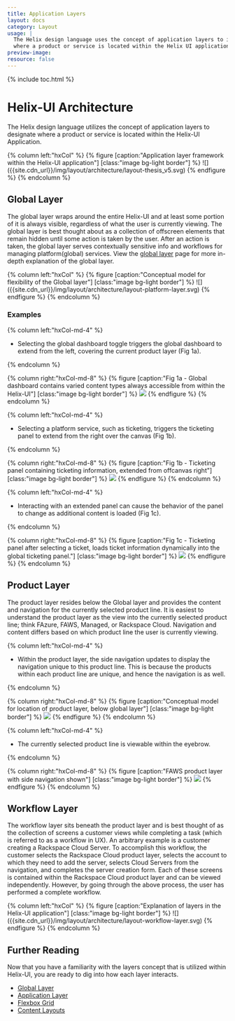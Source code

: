 ```yaml
---
title: Application Layers
layout: docs
category: Layout
usage: |
  The Helix design language uses the concept of application layers to identify
  where a product or service is located within the Helix UI application.
preview-image:
resource: false
---
```


{% include toc.html %}

# Helix-UI Architecture

The Helix design language utilizes the concept of application layers to
designate where a product or service is located within the Helix-UI
Application.

<div class="hxRow"  markdown="1">
{% column left:"hxCol" %}
{% figure [caption:"Application layer framework within the Helix-UI application"] [class:"image bg-light border"] %}
![]({{site.cdn_url}}/img/layout/architecture/layout-thesis_v5.svg)
{% endfigure %}
{% endcolumn %}
</div>

## Global Layer

The global layer wraps around the entire Helix-UI and at least some portion of
it is always visible, regardless of what the user is currently viewing. The
global layer is best thought about as a collection of offscreen elements that
remain hidden until some action is taken by the user. After an action is
taken, the global layer serves contextually sensitive info and workflows
for managing platform(global) services. View the
[global layer](/layout/global-layer) page for more in-depth explanation of the
global layer.

<div class="hxRow"  markdown="1">
{% column left:"hxCol" %}
{% figure [caption:"Conceptual model for flexibility of the Global layer"] [class:"image bg-light border"] %}
![]({{site.cdn_url}}/img/layout/architecture/layout-platform-layer.svg)
{% endfigure %}
{% endcolumn %}
</div>

### Examples

<div class="hxRow"  markdown="1">
{% column left:"hxCol-md-4" %}

-   Selecting the global dashboard toggle triggers the global dashboard to
    extend from the left, covering the current product layer (Fig 1a).

{% endcolumn %}

{% column right:"hxCol-md-8" %}
{% figure [caption:"Fig 1a - Global dashboard contains varied content types always accessible from within the Helix-UI"] [class:"image bg-light border"] %}
![]({{site.cdn_url}}/img/layout/architecture/globaldash.png)
{% endfigure %}
{% endcolumn %}
</div>

<div class="hxRow"  markdown="1">
{% column left:"hxCol-md-4" %}

-   Selecting a platform service, such as ticketing, triggers the ticketing
    panel to extend from the right over the canvas (Fig 1b).

{% endcolumn %}

{% column right:"hxCol-md-8" %}
{% figure [caption:"Fig 1b - Ticketing panel containing ticketing information, extended from offcanvas right"] [class:"image bg-light border"] %}
![]({{site.cdn_url}}/img/layout/architecture/global-ticketing.svg)
{% endfigure %}
{% endcolumn %}
</div>

<div class="hxRow"  markdown="1">
{% column left:"hxCol-md-4" %}

-   Interacting with an extended panel can cause the behavior of the panel to
    change as additional content is loaded (Fig 1c).

{% endcolumn %}

{% column right:"hxCol-md-8" %}
{% figure [caption:"Fig 1c - Ticketing panel after selecting a ticket, loads ticket information dynamically into the global ticketing panel."] [class:"image bg-light border"] %}
![]({{site.cdn_url}}/img/layout/architecture/global-ticketing-extended.svg)
{% endfigure %}
{% endcolumn %}
</div>

## Product Layer

The product layer resides below the Global layer and provides the content and
navigation for the currently selected product line. It is easiest to understand
the product layer as the view into the currently selected product line; think
FAzure, FAWS, Managed, or Rackspace Cloud. Navigation and content differs
based on which product line the user is currently viewing.

<div class="hxRow"  markdown="1">
{% column left:"hxCol-md-4" %}

-   Within the product layer, the side navigation updates to display the
    navigation unique to this product line. This is because the products within
    each product line are unique, and hence the navigation is as well.

{% endcolumn %}

{% column right:"hxCol-md-8" %}
{% figure [caption:"Conceptual model for location of product layer, below global layer"] [class:"image bg-light border"] %}
![]({{site.cdn_url}}/img/layout/architecture/layout-product-layer.svg)
{% endfigure %}
{% endcolumn %}
</div>

<div class="hxRow"  markdown="1">
{% column left:"hxCol-md-4" %}

-   The currently selected product line is viewable within the eyebrow.

{% endcolumn %}

{% column right:"hxCol-md-8" %}
{% figure [caption:"FAWS product layer with side navigation shown"] [class:"image bg-light border"] %}
![]({{site.cdn_url}}/img/layout/architecture/product-faws.svg)
{% endfigure %}
{% endcolumn %}
</div>

## Workflow Layer

The workflow layer sits beneath the product layer and is best thought of as the
collection of screens a customer views while completing a task (which is
referred to as a workflow in UX). An arbitrary example is a customer
creating a Rackspace Cloud Server. To accomplish this workflow, the customer
selects the Rackspace Cloud product layer, selects the account to which they
need to add the server, selects Cloud Servers from the navigation, and
completes the server creation form. Each of these screens is contained within
the Rackspace Cloud product layer and can be viewed independently. However, by
going through the above process, the user has performed a complete workflow.

<div class="hxRow"  markdown="1">
{% column left:"hxCol" %}
{% figure [caption:"Explanation of layers in the Helix-UI application"] [class:"image bg-light border"] %}
![]({{site.cdn_url}}/img/layout/architecture/layout-workflow-layer.svg)
{% endfigure %}
{% endcolumn %}
</div>

## Further Reading

Now that you have a familiarity with the layers concept that is utilized within
Helix-UI, you are ready to dig into how each layer interacts.

- [Global Layer](/layout/global-layer)
- [Application Layer](/layout/app-layer)
- [Flexbox Grid](/layout/grid)
- [Content Layouts](/layout/content-layouts)

